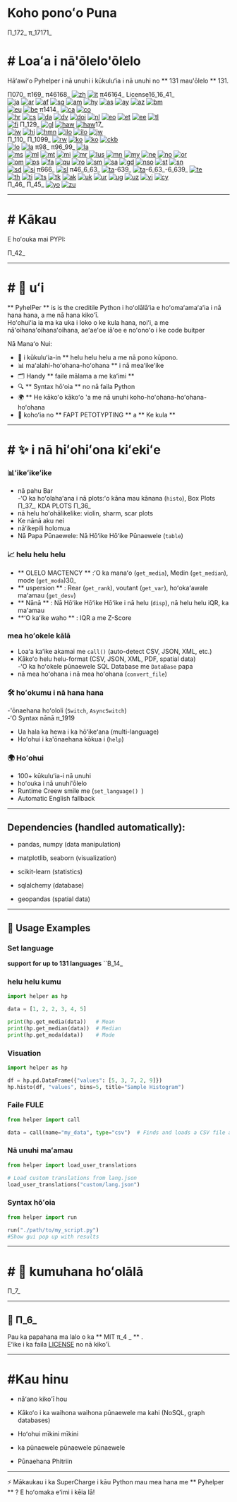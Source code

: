 # Koho ponoʻo Puna

Π_172_ π_17171_

# # Loaʻa i nā'ōlelo'ōlelo

Hāʻawiʻo Pyhelper i nā unuhi i kūkuluʻia i nā unuhi no ** 131 mau'ōlelo ** 131.

Π070_ π169_ π46168_ [![zh](https://img.shields.io/badge/lang-zh-black.svg)](readme/README.zh.md) [![it](https://img.shields.io/badge/lang-it-lightgrey.svg)](readme/README.it.md) π46164_ License16_16_41_  
[![ja](https://img.shields.io/badge/lang-ja-red.svg)](readme/README.ja.md)  [![ar](https://img.shields.io/badge/lang-ar-brown.svg)](readme/README.ar.md)  [![af](https://img.shields.io/badge/lang-af-orange.svg)](readme/README.af.md)  [![sq](https://img.shields.io/badge/lang-sq-blue.svg)](readme/README.sq.md)  [![am](https://img.shields.io/badge/lang-am-green.svg)](readme/README.am.md)  [![hy](https://img.shields.io/badge/lang-hy-red.svg)](readme/README.hy.md)  [![as](https://img.shields.io/badge/lang-as-purple.svg)](readme/README.as.md)  [![ay](https://img.shields.io/badge/lang-ay-brown.svg)](readme/README.ay.md)  [![az](https://img.shields.io/badge/lang-az-lightblue.svg)](readme/README.az.md)  [![bm](https://img.shields.io/badge/lang-bm-darkgreen.svg)](readme/README.bm.md)  
[![eu](https://img.shields.io/badge/lang-eu-pink.svg)](readme/README.eu.md) [![be](https://img.shields.io/badge/lang-be-darkblue.svg)](readme/README.be.md) π1414_ [![ca](https://img.shields.io/badge/lang-ca-yellow.svg)](readme/README.ca.md) [![co](https://img.shields.io/badge/lang-co-green.svg)](readme/README.co.md)  
[![hr](https://img.shields.io/badge/lang-hr-blue.svg)](readme/README.hr.md)  [![cs](https://img.shields.io/badge/lang-cs-red.svg)](readme/README.cs.md)  [![da](https://img.shields.io/badge/lang-da-purple.svg)](readme/README.da.md)  [![dv](https://img.shields.io/badge/lang-dv-orange.svg)](readme/README.dv.md)  [![doi](https://img.shields.io/badge/lang-doi-brown.svg)](readme/README.doi.md)  [![nl](https://img.shields.io/badge/lang-nl-orange.svg)](readme/README.nl.md)  [![eo](https://img.shields.io/badge/lang-eo-green.svg)](readme/README.eo.md)  [![et](https://img.shields.io/badge/lang-et-blue.svg)](readme/README.et.md)  [![ee](https://img.shields.io/badge/lang-ee-red.svg)](readme/README.ee.md)  [![tl](https://img.shields.io/badge/lang-tl-purple.svg)](readme/README.tl.md)  
[![fi](https://img.shields.io/badge/lang-fi-blue.svg)](readme/README.fi.md) Π_129_ [![gl](https://img.shields.io/badge/lang-gl-green.svg)](readme/README.gl.md) [![haw](https://img.shields.io/badge/lang-haw-red.svg)](readme/README.haw.md) [![haw](https://img.shields.io/badge/lang-haw-red.svg)](readme/README.haw.md)17_  
[![iw](https://img.shields.io/badge/lang-iw-purple.svg)](readme/README.iw.md) [![hi](https://img.shields.io/badge/lang-hi-orange.svg)](readme/README.hi.md) [![hmn](https://img.shields.io/badge/lang-hmn-green.svg)](readme/README.hmn.md) [![ilo](https://img.shields.io/badge/lang-ilo-orange.svg)](readme/README.ilo.md) [![ilo](https://img.shields.io/badge/lang-ilo-orange.svg)](readme/README.ilo.md) [![jw](https://img.shields.io/badge/lang-jw-red.svg)](readme/README.jw.md)  
Π_110_ Π_1099_ [![rw](https://img.shields.io/badge/lang-rw-blue.svg)](readme/README.rw.md) [![ko](https://img.shields.io/badge/lang-ko-purple.svg)](readme/README.ko.md) [![ko](https://img.shields.io/badge/lang-ko-purple.svg)](readme/README.ko.md) [![ckb](https://img.shields.io/badge/lang-ckb-blue.svg)](readme/README.ckb.md)  
[![lo](https://img.shields.io/badge/lang-lo-purple.svg)](readme/README.lo.md) [![la](https://img.shields.io/badge/lang-la-orange.svg)](readme/README.la.md) π98_ π96_99_ [![la](https://img.shields.io/badge/lang-la-orange.svg)](readme/README.la.md)  
[![ms](https://img.shields.io/badge/lang-ms-purple.svg)](readme/README.ms.md)  [![ml](https://img.shields.io/badge/lang-ml-orange.svg)](readme/README.ml.md)  [![mt](https://img.shields.io/badge/lang-mt-green.svg)](readme/README.mt.md)  [![mi](https://img.shields.io/badge/lang-mi-blue.svg)](readme/README.mi.md)  [![mr](https://img.shields.io/badge/lang-mr-red.svg)](readme/README.mr.md)  [![lus](https://img.shields.io/badge/lang-lus-purple.svg)](readme/README.lus.md)  [![mn](https://img.shields.io/badge/lang-mn-orange.svg)](readme/README.mn.md)  [![my](https://img.shields.io/badge/lang-my-green.svg)](readme/README.my.md)  [![ne](https://img.shields.io/badge/lang-ne-blue.svg)](readme/README.ne.md)  [![no](https://img.shields.io/badge/lang-no-red.svg)](readme/README.no.md)  [![or](https://img.shields.io/badge/lang-or-purple.svg)](readme/README.or.md)  
[![om](https://img.shields.io/badge/lang-om-orange.svg)](readme/README.om.md)  [![ps](https://img.shields.io/badge/lang-ps-green.svg)](readme/README.ps.md)  [![fa](https://img.shields.io/badge/lang-fa-blue.svg)](readme/README.fa.md)  [![qu](https://img.shields.io/badge/lang-qu-red.svg)](readme/README.qu.md)  [![ro](https://img.shields.io/badge/lang-ro-purple.svg)](readme/README.ro.md)  [![sm](https://img.shields.io/badge/lang-sm-orange.svg)](readme/README.sm.md)  [![sa](https://img.shields.io/badge/lang-sa-green.svg)](readme/README.sa.md)  [![gd](https://img.shields.io/badge/lang-gd-blue.svg)](readme/README.gd.md)  [![nso](https://img.shields.io/badge/lang-nso-red.svg)](readme/README.nso.md)  [![st](https://img.shields.io/badge/lang-st-purple.svg)](readme/README.st.md)  [![sn](https://img.shields.io/badge/lang-sn-orange.svg)](readme/README.sn.md)  
[![sd](https://img.shields.io/badge/lang-sd-green.svg)](readme/README.sd.md) [![si](https://img.shields.io/badge/lang-si-blue.svg)](readme/README.si.md) π666_ [![sl](https://img.shields.io/badge/lang-sl-purple.svg)](readme/README.sl.md) π46_6_63_ [![ta](https://img.shields.io/badge/lang-ta-purple.svg)](readme/README.ta.md)-639_ [![ta](https://img.shields.io/badge/lang-ta-purple.svg)](readme/README.ta.md)-6_63_-6_639_ [![te](https://img.shields.io/badge/lang-te-green.svg)](readme/README.te.md)  
[![th](https://img.shields.io/badge/lang-th-blue.svg)](readme/README.th.md)  [![ti](https://img.shields.io/badge/lang-ti-red.svg)](readme/README.ti.md)  [![ts](https://img.shields.io/badge/lang-ts-purple.svg)](readme/README.ts.md)  [![tk](https://img.shields.io/badge/lang-tk-orange.svg)](readme/README.tk.md)  [![ak](https://img.shields.io/badge/lang-ak-green.svg)](readme/README.ak.md)  [![uk](https://img.shields.io/badge/lang-uk-blue.svg)](readme/README.uk.md)  [![ur](https://img.shields.io/badge/lang-ur-red.svg)](readme/README.ur.md)  [![ug](https://img.shields.io/badge/lang-ug-purple.svg)](readme/README.ug.md)  [![uz](https://img.shields.io/badge/lang-uz-orange.svg)](readme/README.uz.md)  [![vi](https://img.shields.io/badge/lang-vi-green.svg)](readme/README.vi.md)  [![cy](https://img.shields.io/badge/lang-cy-blue.svg)](readme/README.cy.md)  
Π_46_ Π_45_ [![yo](https://img.shields.io/badge/lang-yo-orange.svg)](readme/README.yo.md) [![zu](https://img.shields.io/badge/lang-zu-green.svg)](readme/README.zu.md)

---


# # Kākau

E hoʻouka mai PYPI:

Π_42_

---

# # 📖 uʻi

** PyhelPer ** is is the creditile Python i hoʻolālāʻia e hoʻomaʻamaʻaʻia i nā hana hana, a me nā hana kiko'ī.  
Hoʻohuiʻia ia ma ka uka i loko o ke kula hana, noiʻi, a me nāʻoihanaʻoihanaʻoihana, aeʻaeʻoe iāʻoe e noʻonoʻo i ke code buitper

Nā Manaʻo Nui:
- 🧮 i kūkuluʻia-in ** helu helu helu a me nā pono kūpono.
- 📊 maʻalahi-hoʻohana-hoʻohana ** i nā meaʻikeʻike
- 🗂 Handy ** faile mālama a me kaʻimi ** 
- 🔍 ** Syntax hōʻoia ** no nā faila Python
- 🌍 ** He kākoʻo kākoʻo 'a me nā unuhi koho-hoʻohana-hoʻohana-hoʻohana
- 🚀 kohoʻia no ** FAPT PETOTYPTING ** a ** Ke kula ** 

---

# # ✨ i nā hiʻohiʻona kiʻekiʻe

### 📊ʻikeʻikeʻike
- nā pahu Bar  
-ʻO ka hoʻolahaʻana i nā plots:ʻo kāna mau kānana (`histo`), Box Plots Π_37_, KDA PLOTS Π_36_  
- nā helu hoʻohālikelike: violin, sharm, scar plots  
- Ke nānā aku nei  
- nāʻikepili holomua  
- Nā Papa Pūnaewele: Nā Hōʻike Hōʻike Pūnaewele (`table`)  

### 📈 helu helu helu
- ** OLELO MACTENCY ** :ʻO ka manaʻo (`get_media`), Medin (`get_median`), mode (`get_moda`)30_  
- ** uspersion ** : Rear (`get_rank`), voutant (`get_var`), hoʻokaʻawale maʻamau (`get_desv`)  
- ** Nānā ** : Nā Hōʻike Hōʻike Hōʻike i nā helu (`disp`), nā helu helu iQR, ka maʻamau  
- **ʻO kaʻike waho ** : IQR a me Z-Score  

### mea hoʻokele kālā
- Loaʻa kaʻike akamai me `call()` (auto-detect CSV, JSON, XML, etc.)  
- Kākoʻo helu helu-format (CSV, JSON, XML, PDF, spatial data)  
-ʻO ka hoʻokele pūnaewele SQL Database me `DataBase` papa  
- nā mea hoʻohana i nā mea hoʻohana (`convert_file`)  

### 🛠️ hoʻokumu i nā hana hana
-'ōnaehana hoʻololi (`Switch`, `AsyncSwitch`)  
-ʻO Syntax nānā π_1919  
- Ua hala ka hewa i ka hōʻikeʻana (multi-language)  
- Hoʻohui i ka'ōnaehana kōkua i (`help`)  

### 🌍 Hoʻohui
- 100+ kūkuluʻia-i nā unuhi  
- hoʻouka i nā unuhi'ōlelo  
- Runtime Creew smile me (`set_language() `)  
- Automatic English fallback  

---

## Dependencies (handled automatically):

- pandas, numpy (data manipulation)

- matplotlib, seaborn (visualization)

- scikit-learn (statistics)

- sqlalchemy (database)

- geopandas (spatial data)

---

## 🔧 Usage Examples

### Set language 

**support for up to 131 languages** 
``B_14_


### helu helu kumu
```python
import helper as hp

data = [1, 2, 2, 3, 4, 5]

print(hp.get_media(data))   # Mean
print(hp.get_median(data))  # Median
print(hp.get_moda(data))    # Mode
```

### Visuation
```python
import helper as hp

df = hp.pd.DataFrame({"values": [5, 3, 7, 2, 9]})
hp.histo(df, "values", bins=5, title="Sample Histogram")
```

### Faile FULE
```python
from helper import call

data = call(name="my_data", type="csv")  # Finds and loads a CSV file automatically
```

### Nā unuhi maʻamau
```python
from helper import load_user_translations

# Load custom translations from lang.json
load_user_translations("custom/lang.json")
```

### Syntax hōʻoia
```python
from helper import run

run("./path/to/my_script.py")
#Show gui pop up with results
```

---

# # 📂 kumuhana hoʻolālā

Π_7_

---

## 📜 Π_6_

Pau ka papahana ma lalo o ka ** MIT π_4 _ ** .  
Eʻike i ka faila [LICENSE](LICENSE) no nā kiko'ī.

---

# #Kau hinu

- nāʻano kiko'ī hou

- Kākoʻo i ka waihona waihona pūnaewele ma kahi (NoSQL, graph databases)

- Hoʻohui mīkini mīkini

- ka pūnaewele pūnaewele pūnaewele

- Pūnaehana Phitriin

---

⚡ Mākaukau i ka SuperCharge i kāu Python mau mea hana me ** Pyhelper ** ? E hoʻomaka eʻimi i kēia lā!